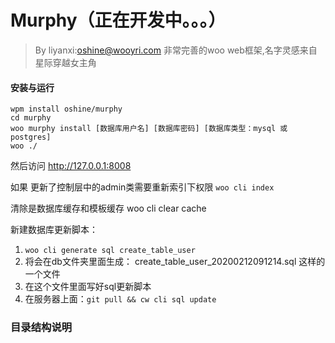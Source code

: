 # Murphy（正在开发中。。。）
>By liyanxi:oshine@wooyri.com
>非常完善的woo web框架,名字灵感来自星际穿越女主角

#### 安装与运行
```
wpm install oshine/murphy
cd murphy
woo murphy install [数据库用户名] [数据库密码] [数据库类型：mysql 或 postgres]
woo ./
```

然后访问 http://127.0.0.1:8008


如果 更新了控制层中的admin类需要重新索引下权限
`woo cli index`

清除是数据库缓存和模板缓存
woo cli clear cache

新建数据库更新脚本：

1.  `woo cli generate sql create_table_user`
2.  将会在db文件夹里面生成： create_table_user_20200212091214.sql 这样的一个文件
3.  在这个文件里面写好sql更新脚本
4.  在服务器上面：`git pull && cw cli sql update`

### 目录结构说明
```

```
